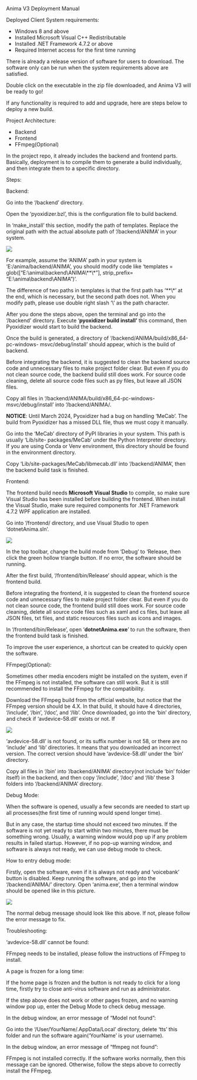 ﻿Anima V3 Deployment Manual 

Deployed Client System requirements: 

- Windows 8 and above 
- Installed Microsoft Visual C++ Redistributable  
- Installed .NET Framework 4.7.2 or above 
- Required Internet access for the first time running 

There is already a release version of software for users to download. The software only can be run when the system requirements above are satisfied. 

Double click on the executable in the zip file downloaded, and Anima V3 will be ready to go! 

If any functionality is required to add and upgrade, here are steps below to deploy a new build. 

Project Architecture: 

- Backend 
- Frontend 
- FFmpeg(Optional) 

In the project repo, it already includes the backend and frontend parts. Basically, deployment is to compile them to generate a build individually, and then integrate them to a specific directory. 

Steps: 

Backend: 

Go into the ‘/backend’ directory. 

Open the ‘pyoxidizer.bzl’, this is the configuration file to build backend.  

In ‘make\_install’ this section, modify the path of templates. Replace the original path with the actual absolute path of ‘/backend/ANIMA’ in your system.  

![](Aspose.Words.ed0dd4e8-ac3b-498c-822d-7b0d2e1be02c.001.png)

For example, assume the ‘ANIMA’ path in your system is ‘E:/anima/backend/ANIMA’, you should modify code like ‘templates = glob([“E:\\anima\\backend\\ANIMA\\\*\*\\\*”], strip\_prefix= “E:\\anima\\backend\\ANIMA”)’.  

The difference of two paths in templates is that the first path has ‘\*\*\\\*’ at the end, which is necessary, but the second path does not. When you modify path, please use double right slash ‘\\’ as the path character. 

After you done the steps above, open the terminal and go into the ‘/backend’ directory. Execute ‘**pyoxidizer build install’** this command, then Pyoxidizer would start to build the backend. 

Once the build is generated, a directory of ‘/backend/ANIMA/build/x86\_64-pc-windows- msvc/debug/install’ should appear, which is the build of backend. 

Before integrating the backend, it is suggested to clean the backend source code and unnecessary files to make project folder clear. But even if you do not clean source code, the backend build still does work. For source code cleaning, delete all source code files such as py files, but leave all JSON files.  

Copy all files in ‘/backend/ANIMA/build/x86\_64-pc-windows-msvc/debug/install’ into ‘/backend/ANIMA/. 

**NOTICE**: Until March 2024, Pyoxidizer had a bug on handling ‘MeCab’. The build from Pyoxidizer has a missed DLL file, thus we must copy it manually. 

Go into the ‘MeCab’ directory of PyPI libraries in your system. This path is usually ‘Lib/site- packages/MeCab’ under the Python Interpreter directory. If you are using Conda or Venv environment, this directory should be found in the environment directory.  

Copy ‘Lib/site-packages/MeCab/libmecab.dll’ into ‘/backend/ANIMA’, then the backend build task is finished. 

Frontend: 

The frontend build needs **Microsoft** **Visual Studio** to compile, so make sure Visual Studio has been installed before building the frontend. When install the Visual Studio, make sure required components for .NET Framework 4.7.2 WPF application are installed. 

Go into ‘/frontend/ directory, and use Visual Studio to open ‘dotnetAnima.sln’. 

![](Aspose.Words.ed0dd4e8-ac3b-498c-822d-7b0d2e1be02c.002.png)

In the top toolbar, change the build mode from ‘Debug’ to ‘Release, then click the green hollow triangle button. If no error, the software should be running. 

After the first build, ‘/frontend/bin/Release’ should appear, which is the frontend build. 

Before integrating the frontend, it is suggested to clean the frontend source code and unnecessary files to make project folder clear. But even if you do not clean source code, the frontend build still does work. For source code cleaning, delete all source code files such as xaml and cs files, but leave all JSON files, txt files, and static resources files such as icons and images.  

In ‘/frontend/bin/Release’,  open ‘**dotnetAnima.exe**’ to run the software, then the frontend build task is finished. 

To improve the user experience, a shortcut can be created to quickly open the software. 

FFmpeg(Optional): 

Sometimes other media encoders might be installed on the system, even if the FFmpeg is not installed, the software can still work. But it is still recommended to install the FFmpeg for the compatibility. 

Download the FFmpeg build from the official website, but notice that the FFmpeg version should be 4.X. In that build, it should have 4 directories, ‘/include’, ‘/bin’, ‘/doc’, and ‘/lib’. Once downloaded, go into the ‘bin’ directory, and check if ‘avdevice-58.dll’ exists or not. If 

![](Aspose.Words.ed0dd4e8-ac3b-498c-822d-7b0d2e1be02c.003.jpeg)

‘avdevice-58.dll’ is not found, or its suffix number is not 58, or there are no ‘include’ and ‘lib’ directories. It means that you downloaded an incorrect version. The correct version should have ‘avdevice-58.dll’ under the ‘bin’ directory. 

Copy all files in ‘/bin’ into ‘/backend/ANIMA’ directory(not include ‘bin’ folder itself) in the backend, and then copy ‘/include’, ‘/doc’ and ‘/lib’ these 3 folders into ‘/backend/ANIMA’ directory.  

Debug Mode: 

When the software is opened, usually a few seconds are needed to start up all processes(the first time of running would spend longer time).  

But in any case, the startup time should not exceed two minutes. If the software is not yet ready to start within two minutes, there must be something wrong. Usually, a warning window would pop up if any problem results in failed startup. However, if no pop-up warning window, and software is always not ready, we can use debug mode to check. 

How to entry debug mode: 

Firstly, open the software, even if it is always not ready and ‘voicebank’ button is disabled. Keep running the software, and go into the ‘/backend/ANIMA/’ directory. Open ‘anima.exe’, then a terminal window should be opened like in this picture. 

![](Aspose.Words.ed0dd4e8-ac3b-498c-822d-7b0d2e1be02c.004.jpeg)

The normal debug message should look like this above. If not, please follow the error message to fix. 

Troubleshooting: 

‘avdevice-58.dll’ cannot be found:  

FFmpeg needs to be installed, please follow the instructions of FFmpeg to install. 

A page is frozen for a long time: 

If the home page is frozen and the button is not ready to click for a long time, firstly try to close anti-virus software and run as administrator. 

If the step above does not work or other pages frozen, and no warning window pop up, enter the Debug Mode to check debug message. 

In the debug window, an error message of “Model not found”: 

Go into the ‘/User/YourName/.AppData/Local’ directory, delete ‘tts’ this folder and run the software again(‘YourName’ is your username). 

In the debug window, an error message of “ffmpeg not found”: 

FFmpeg is not installed correctly. If the software works normally, then this message can be ignored. Otherwise, follow the steps above to correctly install the FFmpeg. 
